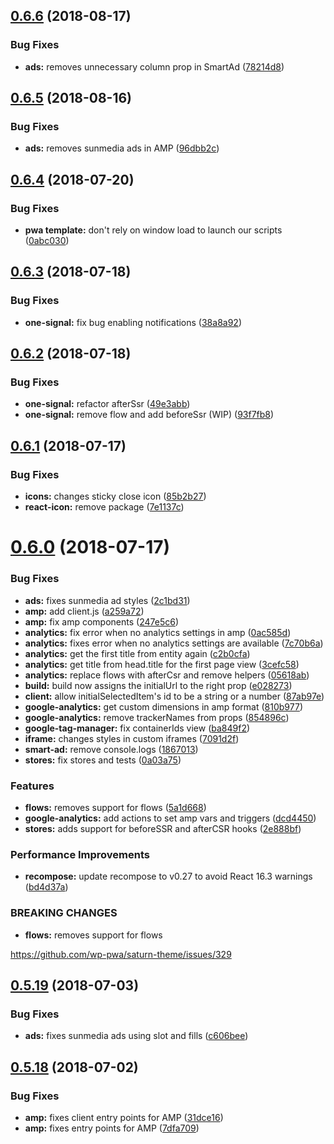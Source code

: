 ## [0.6.6](https://github.com/frontity/frontity/compare/v0.6.5...v0.6.6) (2018-08-17)


### Bug Fixes

* **ads:** removes unnecessary column prop in SmartAd ([78214d8](https://github.com/frontity/frontity/commit/78214d8))

## [0.6.5](https://github.com/frontity/frontity/compare/v0.6.4...v0.6.5) (2018-08-16)


### Bug Fixes

* **ads:** removes sunmedia ads in AMP ([96dbb2c](https://github.com/frontity/frontity/commit/96dbb2c))

## [0.6.4](https://github.com/frontity/frontity/compare/v0.6.3...v0.6.4) (2018-07-20)


### Bug Fixes

* **pwa template:** don't rely on window load to launch our scripts ([0abc030](https://github.com/frontity/frontity/commit/0abc030))

## [0.6.3](https://github.com/frontity/frontity/compare/v0.6.2...v0.6.3) (2018-07-18)


### Bug Fixes

* **one-signal:** fix bug enabling notifications ([38a8a92](https://github.com/frontity/frontity/commit/38a8a92))

## [0.6.2](https://github.com/frontity/frontity/compare/v0.6.1...v0.6.2) (2018-07-18)


### Bug Fixes

* **one-signal:** refactor afterSsr ([49e3abb](https://github.com/frontity/frontity/commit/49e3abb))
* **one-signal:** remove flow and add beforeSsr (WIP) ([93f7fb8](https://github.com/frontity/frontity/commit/93f7fb8))

## [0.6.1](https://github.com/frontity/frontity/compare/v0.6.0...v0.6.1) (2018-07-17)


### Bug Fixes

* **icons:** changes sticky close icon ([85b2b27](https://github.com/frontity/frontity/commit/85b2b27))
* **react-icon:** remove package ([7e1137c](https://github.com/frontity/frontity/commit/7e1137c))

# [0.6.0](https://github.com/frontity/frontity/compare/v0.5.19...v1.0.0) (2018-07-17)


### Bug Fixes

* **ads:** fixes sunmedia ad styles ([2c1bd31](https://github.com/frontity/frontity/commit/2c1bd31))
* **amp:** add client.js ([a259a72](https://github.com/frontity/frontity/commit/a259a72))
* **amp:** fix amp components ([247e5c6](https://github.com/frontity/frontity/commit/247e5c6))
* **analytics:** fix error when no analytics settings in amp ([0ac585d](https://github.com/frontity/frontity/commit/0ac585d))
* **analytics:** fixes error when no analytics settings are available ([7c70b6a](https://github.com/frontity/frontity/commit/7c70b6a))
* **analytics:** get the first title from entity again ([c2b0cfa](https://github.com/frontity/frontity/commit/c2b0cfa))
* **analytics:** get title from head.title for the first page view ([3cefc58](https://github.com/frontity/frontity/commit/3cefc58))
* **analytics:** replace flows with afterCsr and remove helpers ([05618ab](https://github.com/frontity/frontity/commit/05618ab))
* **build:** build now assigns the initialUrl to the right prop ([e028273](https://github.com/frontity/frontity/commit/e028273))
* **client:** allow initialSelectedItem's id to be a string or a number ([87ab97e](https://github.com/frontity/frontity/commit/87ab97e))
* **google-analytics:** get custom dimensions in amp format ([810b977](https://github.com/frontity/frontity/commit/810b977))
* **google-analytics:** remove trackerNames from props ([854896c](https://github.com/frontity/frontity/commit/854896c))
* **google-tag-manager:** fix containerIds view ([ba849f2](https://github.com/frontity/frontity/commit/ba849f2))
* **iframe:** changes styles in custom iframes ([7091d2f](https://github.com/frontity/frontity/commit/7091d2f))
* **smart-ad:** remove console.logs ([1867013](https://github.com/frontity/frontity/commit/1867013))
* **stores:** fix stores and tests ([0a03a75](https://github.com/frontity/frontity/commit/0a03a75))


### Features

* **flows:** removes support for flows ([5a1d668](https://github.com/frontity/frontity/commit/5a1d668))
* **google-analytics:** add actions to set amp vars and triggers ([dcd4450](https://github.com/frontity/frontity/commit/dcd4450))
* **stores:** adds support for beforeSSR and afterCSR hooks ([2e888bf](https://github.com/frontity/frontity/commit/2e888bf))


### Performance Improvements

* **recompose:** update recompose to v0.27 to avoid React 16.3 warnings ([bd4d37a](https://github.com/frontity/frontity/commit/bd4d37a))


### BREAKING CHANGES

* **flows:** removes support for flows

https://github.com/wp-pwa/saturn-theme/issues/329

## [0.5.19](https://github.com/frontity/frontity/compare/v0.5.18...v0.5.19) (2018-07-03)


### Bug Fixes

* **ads:** fixes sunmedia ads using slot and fills ([c606bee](https://github.com/frontity/frontity/commit/c606bee))

## [0.5.18](https://github.com/frontity/frontity/compare/v0.5.17...v0.5.18) (2018-07-02)


### Bug Fixes

* **amp:** fixes client entry points for AMP ([31dce16](https://github.com/frontity/frontity/commit/31dce16))
* **amp:** fixes entry points for AMP ([7dfa709](https://github.com/frontity/frontity/commit/7dfa709))

